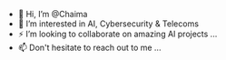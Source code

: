 - 👋 Hi, I’m @Chaima
- 👀 I’m interested in AI, Cybersecurity & Telecoms
- ⚡ I’m looking to collaborate on amazing AI projects ...
- 📫 Don't hesitate to reach out to me ...




<!---
CSAADZIDI/CSAADZIDI is a ✨ special ✨ repository because its `README.md` (this file) appears on your GitHub profile.
You can click the Preview link to take a look at your changes.
--->
